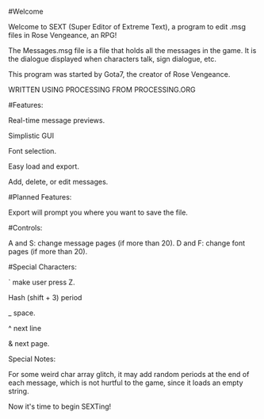 #Welcome

Welcome to SEXT (Super Editor of Extreme Text), a program to edit .msg files in Rose Vengeance, an RPG!


The Messages.msg file is a file that holds all the messages in the game. It is the dialogue displayed when characters talk, sign dialogue, etc.


This program was started by Gota7, the creator of Rose Vengeance.



WRITTEN USING PROCESSING FROM PROCESSING.ORG



#Features:

Real-time message previews.

Simplistic GUI

Font selection.

Easy load and export.

Add, delete, or edit messages.





#Planned Features:


Export will prompt you where you want to save the file.




#Controls:

A and S: change message pages (if more than 20).
D and F: change font pages (if more than 20).




#Special Characters:

` make user press Z.

Hash (shift + 3) period

_ space.

^ next line

& next page.




Special Notes:


For some weird char array glitch, it may add random periods at the end of each message, which is not hurtful to the game, since it loads an empty string.





Now it's time to begin SEXTing!
